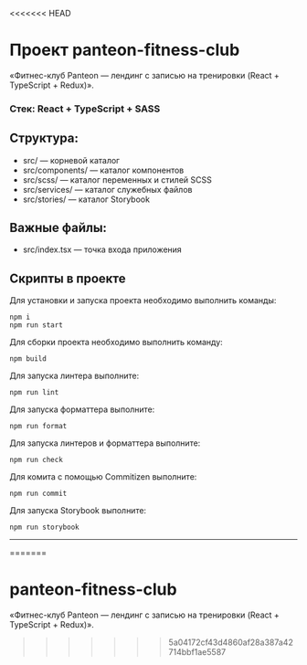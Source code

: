<<<<<<< HEAD
# Проект panteon-fitness-club

«Фитнес-клуб Panteon — лендинг с записью на тренировки (React + TypeScript + Redux)».

### Стек: React + TypeScript + SASS

## Структура:

- src/ — корневой каталог
- src/components/ — каталог компонентов
- src/scss/ — каталог переменных и стилей SCSS
- src/services/ — каталог служебных файлов
- src/stories/ — каталог Storybook

## Важные файлы:

- src/index.tsx — точка входа приложения

## Скрипты в проекте

Для установки и запуска проекта необходимо выполнить команды:

```
npm i
npm run start
```

Для сборки проекта необходимо выполнить команду:

```
npm build
```

Для запуска линтера выполните:

```
npm run lint
```

Для запуска форматтера выполните:

```
npm run format
```

Для запуска линтеров и форматтера выполните:

```
npm run check
```

Для комита с помощью Commitizen выполните:

```
npm run commit
```

Для запуска Storybook выполните:

```
npm run storybook
```

---
=======
# panteon-fitness-club
«Фитнес-клуб Panteon — лендинг с записью на тренировки (React + TypeScript + Redux)».
>>>>>>> 5a04172cf43d4860af28a387a42714bbf1ae5587
